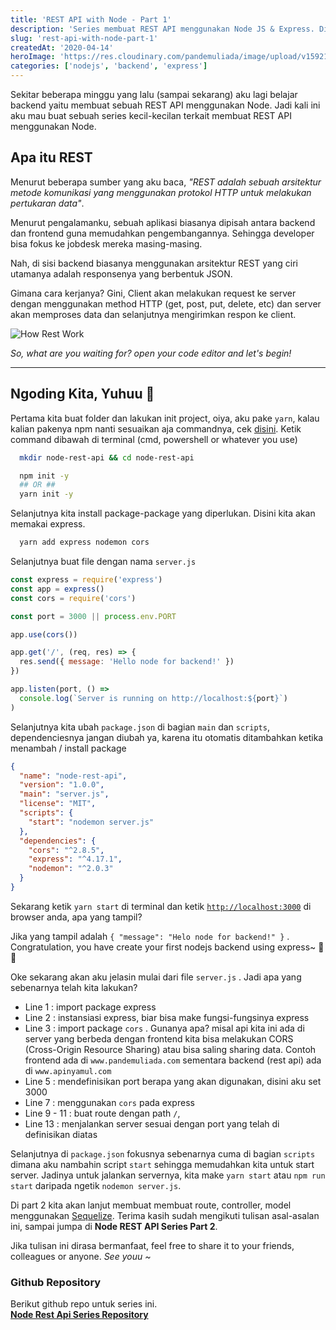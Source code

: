 ```yaml
---
title: 'REST API with Node - Part 1'
description: 'Series membuat REST API menggunakan Node JS & Express. Di part pertama ini kita akan melakukan inisialisasi projek'
slug: 'rest-api-with-node-part-1'
createdAt: '2020-04-14'
heroImage: 'https://res.cloudinary.com/pandemuliada/image/upload/v1592149079/blog/how-rest-work_spwiyf.png'
categories: ['nodejs', 'backend', 'express']
---
```


Sekitar beberapa minggu yang lalu (sampai sekarang) aku lagi belajar backend yaitu membuat sebuah REST API menggunakan Node. Jadi kali ini aku mau buat sebuah series kecil-kecilan terkait membuat REST API menggunakan Node.

## Apa itu REST

Menurut beberapa sumber yang aku baca, _"REST adalah sebuah arsitektur metode komunikasi yang menggunakan protokol HTTP untuk melakukan pertukaran data"_.

Menurut pengalamanku, sebuah aplikasi biasanya dipisah antara backend dan frontend guna memudahkan pengembangannya. Sehingga developer bisa fokus ke jobdesk mereka masing-masing.

Nah, di sisi backend biasanya menggunakan arsitektur REST yang ciri utamanya adalah responsenya yang berbentuk JSON.

Gimana cara kerjanya? Gini, Client akan melakukan request ke server dengan menggunakan method HTTP (get, post, put, delete, etc) dan server akan memproses data dan selanjutnya mengirimkan respon ke client.

![How Rest Work](https://res.cloudinary.com/pandemuliada/image/upload/v1592149079/blog/how-rest-work_spwiyf.png)

_So, what are you waiting for? open your code editor and let's begin!_

---

## Ngoding Kita, Yuhuu 🎉

Pertama kita buat folder dan lakukan init project, oiya, aku pake `yarn`, kalau kalian pakenya npm nanti sesuaikan aja commandnya, cek [disini](https://classic.yarnpkg.com/en/docs/migrating-from-npm/). Ketik command dibawah di terminal (cmd, powershell or whatever you use)

```bash
  mkdir node-rest-api && cd node-rest-api

  npm init -y
  ## OR ##
  yarn init -y
```

Selanjutnya kita install package-package yang diperlukan. Disini kita akan memakai express.

```bash
  yarn add express nodemon cors
```

Selanjutnya buat file dengan nama `server.js`

```js
const express = require('express')
const app = express()
const cors = require('cors')

const port = 3000 || process.env.PORT

app.use(cors())

app.get('/', (req, res) => {
  res.send({ message: 'Hello node for backend!' })
})

app.listen(port, () =>
  console.log(`Server is running on http://localhost:${port}`)
)
```

Selanjutnya kita ubah `package.json` di bagian `main` dan `scripts`, dependenciesnya jangan diubah ya, karena itu otomatis ditambahkan ketika menambah / install package

```json
{
  "name": "node-rest-api",
  "version": "1.0.0",
  "main": "server.js",
  "license": "MIT",
  "scripts": {
    "start": "nodemon server.js"
  },
  "dependencies": {
    "cors": "^2.8.5",
    "express": "^4.17.1",
    "nodemon": "^2.0.3"
  }
}
```

Sekarang ketik `yarn start` di terminal dan ketik [`http://localhost:3000`](http://localhost:3000) di browser anda, apa yang tampil?

Jika yang tampil adalah `{ "message": "Helo node for backend!" }` . Congratulation, you have create your first nodejs backend using express~ 🥳🎉

Oke sekarang akan aku jelasin mulai dari file `server.js` . Jadi apa yang sebenarnya telah kita lakukan?

- Line 1 : import package express
- Line 2 : instansiasi express, biar bisa make fungsi-fungsinya express
- Line 3 : import package `cors` . Gunanya apa? misal api kita ini ada di server yang berbeda dengan frontend kita bisa melakukan CORS (Cross-Origin Resource Sharing) atau bisa saling sharing data. Contoh frontend ada di `www.pandemuliada.com` sementara backend (rest api) ada di `www.apinyamul.com`
- Line 5 : mendefinisikan port berapa yang akan digunakan, disini aku set 3000
- Line 7 : menggunakan `cors` pada express
- Line 9 - 11 : buat route dengan path `/`,
- Line 13 : menjalankan server sesuai dengan port yang telah di definisikan diatas

Selanjutnya di `package.json` fokusnya sebenarnya cuma di bagian `scripts` dimana aku nambahin script `start` sehingga memudahkan kita untuk start server. Jadinya untuk jalankan servernya, kita make `yarn start` atau `npm run start` daripada ngetik `nodemon server.js`.

Di part 2 kita akan lanjut membuat membuat route, controller, model menggunakan [Sequelize](https://sequelize.org/).
Terima kasih sudah mengikuti tulisan asal-asalan ini, sampai jumpa di **Node REST API Series Part 2**.

Jika tulisan ini dirasa bermanfaat, feel free to share it to your friends, colleagues or anyone. _See youu ~_

### Github Repository

Berikut github repo untuk series ini.  
**[Node Rest Api Series Repository](https://github.com/pandemuliada/node-rest-api-series)**
